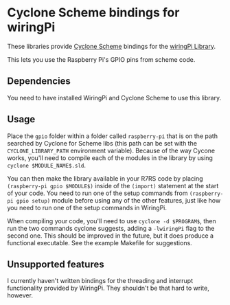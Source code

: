 # Cyclone Scheme bindings for wiringPi
These libraries provide [Cyclone Scheme](https://justinethier.github.io/cyclone/index)
bindings for the [wiringPi Library](https://wiringpi.com).

This lets you use the Raspberry Pi's GPIO pins from scheme code.

## Dependencies
You need to have installed WiringPi and Cyclone Scheme to use this library.

## Usage
Place the `gpio` folder within a folder called `raspberry-pi` that is on the path searched by Cyclone for Scheme libs 
(this path can be set with the `CYCLONE_LIBRARY_PATH` environment variable). Because of the way Cycone works, you'll need to compile each of the modules in the library by using `cyclone $MODULE_NAME$.sld`.

You can then make the library available in your R7RS code by placing `(raspberry-pi gpio $MODULE$)` inside of the `(import)` statement at the start of your code. You need to run one of the setup commands from `(raspberry-pi gpio setup)` module before using any of the other features, just like how you need to run one of the setup commands in WiringPi.

When compiling your code, you'll need to use `cyclone -d $PROGRAM$`, then run the two commands cyclone suggests, adding a `-lwiringPi` flag to the second one. This should be improved in the future, but it does produce a functional executable. See the example Makefile for suggestions. 

## Unsupported features
I currently haven't written bindings for the threading and interrupt functionality provided by WiringPi.
They shouldn't be that hard to write, however.
